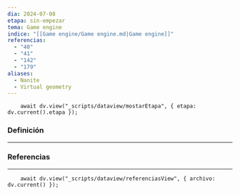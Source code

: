 ```yaml
---
dia: 2024-07-08
etapa: sin-empezar
tema: Game engine
indice: "[[Game engine/Game engine.md|Game engine]]"
referencias:
  - "40"
  - "41"
  - "142"
  - "179"
aliases:
  - Nanite
  - Virtual geometry
---
```

```dataviewjs
	await dv.view("_scripts/dataview/mostarEtapa", { etapa: dv.current().etapa });
```
### Definición
---




### Referencias
---
```dataviewjs
	await dv.view("_scripts/dataview/referenciasView", { archivo: dv.current() });
```
